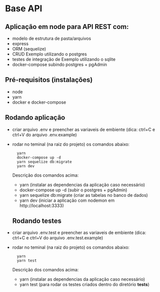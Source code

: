 # Base API

## Aplicação em node para API REST com:
  - modelo de estrutura de pasta/arquivos
  - express
  - ORM (sequelize)
  - CRUD Exemplo utilizando o postgres
  - testes de integração de Exemplo utilizando o sqlite
  - docker-compose subindo postgres + pgAdmin
  
 ## Pré-requisitos (instalações)
  - node
  - yarn
  - docker e docker-compose
   
 ## Rodando aplicação
  - criar arquivo .env e preencher as variaveis de embiente (dica: ctrl+C e ctrl+V do arquivo .env.example)
  - rodar no teminal (na raiz do projeto) os comandos abaixo:  
    ```
      yarn 
      docker-compose up -d
      yarn sequelize db:migrate
      yarn dev
    ```
    Descrição dos comandos acima:
      - yarn (instalar as dependencias da aplicação caso necessário)
      - docker-compose up -d (subir o postgres + pgAdmin)
      - yarn sequelize db:migrate (criar as tabelas no banco de dados)
      - yarn dev (iniciar a aplicação com nodemon em http://localhost:3333)
    
    ## Rodando testes
  - criar arquivo .env.test e preencher as variaveis de embiente (dica: ctrl+C e ctrl+V do arquivo .env.test.example)
  - rodar no teminal (na raiz do projeto) os comandos abaixo:  
    ```
      yarn
      yarn test
    ```
    Descrição dos comandos acima:
      - yarn (instalar as dependencias da aplicação caso necessário)
      - yarn test (para rodar os testes criados dentro do diretório __tests__)
